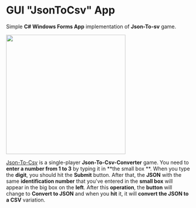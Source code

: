 # GUI "JsonToCsv" App
Simple **C# Windows Forms App** implementation of **Json-To-sv** game.

<img width= 325px src="https://media-cldnry.s-nbcnews.com/image/upload/t_fit-560w,f_auto,q_auto:best/rockcms/2022-01/csv-to-json-pandas-python-alpharithms.jpg" />

[Json-To-Csv](https://edutechwiki.unige.ch/en/JSON-CSV_Converter) is a single-player **Json-To-Csv-Converter** game. 
You need to **enter a number from 1 to 3** by typing it in **the small box **. When you type the **digit**, you should hit the **Submit** button. After that,
the **JSON** with the same **identification
number** that you've entered in the **small box** will appear in the big box on the **left**. After this **operation**, the **button** will 
change to **Convert to JSON** and when
you **hit** it, it will **convert the JSON to a CSV** variation.
